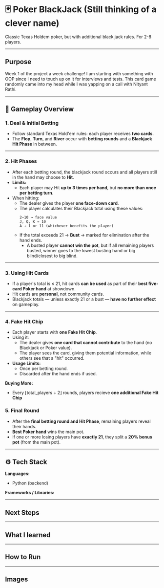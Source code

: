 # 🃏 Poker BlackJack (Still thinking of a clever name)

Classic Texas Holdem poker, but with additional black jack rules. For 2-8 players.

---
## Purpose

Week 1 of the project a week challenge! I am starting with something with OOP since I need to touch up on it for interviews and tests. This card game randomly came into my head while I was yapping on a call with Nityant Rathi.

---

## 🔄 Gameplay Overview

### 1. Deal & Initial Betting
- Follow standard Texas Hold'em rules: each player receives **two cards**.  
- The **Flop**, **Turn**, and **River** occur with **betting rounds** and a **Blackjack Hit Phase** in between.

---

### 2. Hit Phases
- After each betting round, the blackjack round occurs and all players still in the hand may choose to **Hit**.  
- **Limits:**  
  - Each player may Hit **up to 3 times per hand**, but **no more than once per betting turn**.  
- When hitting:  
  - The dealer gives the player **one face-down card**.  
  - The player calculates their Blackjack total using these values:  
    ```
    2–10 → face value
    J, Q, K → 10
    A → 1 or 11 (whichever benefits the player)
    ```
  - If the total exceeds 21 → **Bust** → marked for elimination after the hand ends.  
    - A busted player **cannot win the pot**, but if all remaining players busted, winner goes to the lowest busting hand or big blind/closest to big blind.

---

### 3. Using Hit Cards
- If a player's total is ≤ 21, hit cards **can be used** as part of their **best five-card Poker hand** at showdown.  
- Hit cards are **personal**, not community cards.  
- Blackjack totals — unless exactly 21 or a bust — **have no further effect** on gameplay.

---

### 4. Fake Hit Chip
- Each player starts with **one Fake Hit Chip**.  
- Using it:  
  - The dealer gives **one card that cannot contribute** to the hand (no Blackjack or Poker value).  
  - The player sees the card, giving them potential information, while others see that a "hit" occurred.  
- **Usage Limits:**  
  - Once per betting round.  
  - Discarded after the hand ends if used.  

**Buying More:**  
- Every ⌊total_players ÷ 2⌋ rounds, players recieve **one additional Fake Hit Chip**

### 5. Final Round
- After the **final betting round and Hit Phase**, remaining players reveal their hands.  
- **Best Poker hand** wins the main pot.  
- If one or more losing players have **exactly 21**, they split a **20% bonus pot** (from the main pot).

---

## ⚙️ Tech Stack

**Languages:**  
- Python (backend)

**Frameworks / Libraries:**  


---

## Next Steps

---

## What I learned

---

## How to Run


---

## Images


